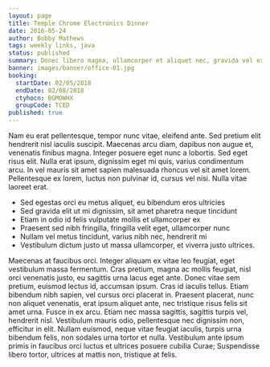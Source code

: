```yaml
---
layout: page
title: Temple Chrome Electronics Dinner
date: 2016-05-24
author: Bobby Mathews
tags: weekly links, java
status: published
summary: Donec libero magna, ullamcorper et aliquet nec, gravida vel ex.
banner: images/banner/office-01.jpg
booking:
  startDate: 02/05/2018
  endDate: 02/08/2018
  ctyhocn: BGMOWHX
  groupCode: TCED
published: true
---
```

Nam eu erat pellentesque, tempor nunc vitae, eleifend ante. Sed pretium elit hendrerit nisl iaculis suscipit. Maecenas arcu diam, dapibus non augue et, venenatis finibus magna. Integer posuere eget nunc a lobortis. Sed eget risus elit. Nulla erat ipsum, dignissim eget mi quis, varius condimentum arcu. In vel mauris sit amet sapien malesuada rhoncus vel sit amet lorem. Pellentesque ex lorem, luctus non pulvinar id, cursus vel nisi. Nulla vitae laoreet erat.

* Sed egestas orci eu metus aliquet, eu bibendum eros ultricies
* Sed gravida elit ut mi dignissim, sit amet pharetra neque tincidunt
* Etiam in odio id felis vulputate mollis et ullamcorper ex
* Praesent sed nibh fringilla, fringilla velit eget, ullamcorper nunc
* Nullam vel metus tincidunt, varius nibh nec, hendrerit mi
* Vestibulum dictum justo ut massa ullamcorper, et viverra justo ultrices.

Maecenas at faucibus orci. Integer aliquam ex vitae leo feugiat, eget vestibulum massa fermentum. Cras pretium, magna ac mollis feugiat, nisl orci venenatis justo, eu sagittis urna lacus eget ante. Donec vitae sem pretium, euismod lectus id, accumsan ipsum. Cras id iaculis tellus. Etiam bibendum nibh sapien, vel cursus orci placerat in. Praesent placerat, nunc non aliquet venenatis, erat ipsum aliquet ante, nec tristique risus felis sit amet urna. Fusce in ex arcu. Etiam nec massa sagittis, sagittis turpis vel, hendrerit nisl. Vestibulum mauris odio, pellentesque nec dignissim non, efficitur in elit. Nullam euismod, neque vitae feugiat iaculis, turpis urna bibendum felis, non sodales urna tortor et nulla. Vestibulum ante ipsum primis in faucibus orci luctus et ultrices posuere cubilia Curae; Suspendisse libero tortor, ultrices at mattis non, tristique at felis.
